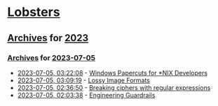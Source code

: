# [Lobsters](../../../README.md)

## [Archives](../../index.md) for [2023](../index.md)

### [Archives](../../index.md) for [2023-07-05](index.md)

* [2023-07-05, 03:22:08](https://lobste.rs/s/l4nkzn/windows_papercuts_for_nix_developers) - [Windows Papercuts for *NIX Developers](https://www.feoh.org/posts/windows-papercuts-for-nix-developers.html)
* [2023-07-05, 03:09:19](https://lobste.rs/s/w4sqiu/lossy_image_formats) - [Lossy Image Formats](https://wiki.alopex.li/LossyImageFormats)
* [2023-07-05, 02:36:50](https://lobste.rs/s/xrpeer/breaking_ciphers_with_regular) - [Breaking ciphers with regular expressions](https://jamey.thesharps.us/2023/07/04/breaking-ciphers-with-regular-expressions/)
* [2023-07-05, 02:03:38](https://lobste.rs/s/l6w9kc/engineering_guardrails) - [Engineering Guardrails](https://ashishb.net/all/engineering-guardrails/)
